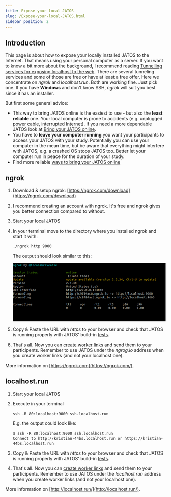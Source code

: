 ```yaml
---
title: Expose your local JATOS
slug: /Expose-your-local-JATOS.html
sidebar_position: 2
---
```


## Introduction

This page is about how to expose your locally installed JATOS to the Internet. That means using your personal computer as a server. If you want to know a bit more about the background, I recommend reading [Tunnelling services for exposing localhost to the web](https://www.chenhuijing.com/blog/tunnelling-services-for-exposing-localhost-to-the-web). There are several tunneling services and some of those are free or have at least a free offer. Here we concentrate on _ngrok_ and _localhost.run_. Both are working fine. Just pick one. If you have **Windows** and don't know SSH, _ngrok_ will suit you best since it has an installer.

But first some general advice:
* This way to bring JATOS online is the easiest to use - but also the **least reliable** one. Your local computer is prone to accidents (e.g. unplugged power cable, interrupted Internet). If you need a more dependable JATOS look at [Bring your JATOS online](Bring-your-JATOS-online.html).
* You have to **leave your computer running** you want your participants to access your JATOS with your study. Potentially you can use your computer in the mean time, but be aware that everything might interfere with JATOS, e.g. a crashed OS stops JATOS too. Better let your computer run in peace for the duration of your study.
* Find more reliable [ways to bring your JATOS online](Bring-your-JATOS-online.html)


## ngrok

1. Download & setup ngrok: [https://ngrok.com/download](https://ngrok.com/download)

1. I recommend creating an account with ngrok. It's free and ngrok gives you better connection compared to without.

1. Start your local JATOS

1. In your terminal move to the directory where you installed ngrok and start it with:

   ```shell
   ./ngrok http 9000
   ```
   
   The output should look similar to this:

   ![ngrok screenshot](/img/screenshot_ngrok.png)
   
1. Copy & Paste the URL with _https_ to your browser and check that JATOS is running properly with JATOS' build-in [tests](/Troubleshooting.html#jatos-test-page).

1. That's all. Now you can [create worker links](Run-your-Study-with-Study-Links.html) and send them to your participents. Remember to use JATOS under the _ngrog.io_ address when you create worker links (and not your localhost one).

More information on [https://ngrok.com](https://ngrok.com/).


## localhost.run

1. Start your local JATOS

1. Execute in your terminal

   ```shell
   ssh -R 80:localhost:9000 ssh.localhost.run
   ```

   E.g. the output could look like:
   
   ```shell
   $ ssh -R 80:localhost:9000 ssh.localhost.run
   Connect to http://kristian-44bs.localhost.run or https://kristian-44bs.localhost.run
   ```

1. Copy & Paste the URL with _https_ to your browser and check that JATOS is running properly with JATOS' build-in [tests](/Troubleshooting.html#jatos-test-page).

1. That's all. Now you can [create worker links](Run-your-Study-with-Study-Links.html) and send them to your participents. Remember to use JATOS under the _localhost.run_ address when you create worker links (and not your localhost one).

More information on [http://localhost.run/](http://localhost.run/).
